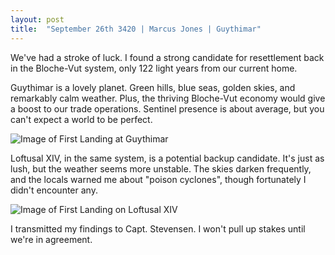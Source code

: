 ```yaml
---
layout: post
title:  "September 26th 3420 | Marcus Jones | Guythimar"
---
```


<p>We've had a stroke of luck. I found a strong candidate for resettlement back in the Bloche-Vut system, only 122 light years from our current home.</p>

<p>Guythimar is a lovely planet. Green hills, blue seas, golden skies, and remarkably calm weather. Plus, the thriving Bloche-Vut economy would give a boost to our trade operations. Sentinel presence is about average, but you can't expect a world to be perfect.</p>

![Image of First Landing at Guythimar](https://nms-seventh-fleet.github.io/images/jones_3420-9-26_001.png)

<p>Loftusal XIV, in the same system, is a potential backup candidate. It's just as lush, but the weather seems more unstable. The skies darken frequently, and the locals warned me about "poison cyclones", though fortunately I didn't encounter any.</p>

![Image of First Landing on Loftusal XIV ](https://nms-seventh-fleet.github.io/images/jones_3420-9-26_002.png)

<p>I transmitted my findings to Capt. Stevensen. I won't pull up stakes until we're in agreement.</p>

<!--more-->



